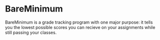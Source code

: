 BareMinimum
===========

BareMinimum is a grade tracking program with one major purpose: it tells you the lowest possible scores you can recieve on your assignments while still passing your classes. 

